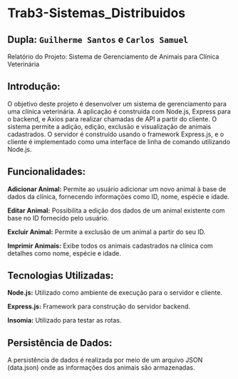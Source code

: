 # Trab3-Sistemas_Distribuidos

## Dupla: `Guilherme Santos` e `Carlos Samuel`

Relatório do Projeto: Sistema de Gerenciamento de Animais para Clínica Veterinária

## Introdução:
O objetivo deste projeto é desenvolver um sistema de gerenciamento para uma clínica veterinária. A aplicação é construída com Node.js, Express para o backend, e Axios para realizar chamadas de API a partir do cliente. O sistema permite a adição, edição, exclusão e visualização de animais cadastrados.
O servidor é construído usando o framework Express.js, e o cliente é implementado como uma interface de linha de comando utilizando Node.js.

## Funcionalidades:

**Adicionar Animal:** Permite ao usuário adicionar um novo animal à base de dados da clínica, fornecendo informações como ID, nome, espécie e idade.

**Editar Animal:** Possibilita a edição dos dados de um animal existente com base no ID fornecido pelo usuário.

**Excluir Animal:** Permite a exclusão de um animal a partir do seu ID.

**Imprimir Animais:** Exibe todos os animais cadastrados na clínica com detalhes como nome, espécie e idade.


## Tecnologias Utilizadas:

**Node.js:** Utilizado como ambiente de execução para o servidor e cliente.

**Express.js:** Framework para construção do servidor backend.

**Insomia:** Utilizado para testar as rotas.


## Persistência de Dados:

A persistência de dados é realizada por meio de um arquivo JSON (data.json) onde as informações dos animais são armazenadas.

